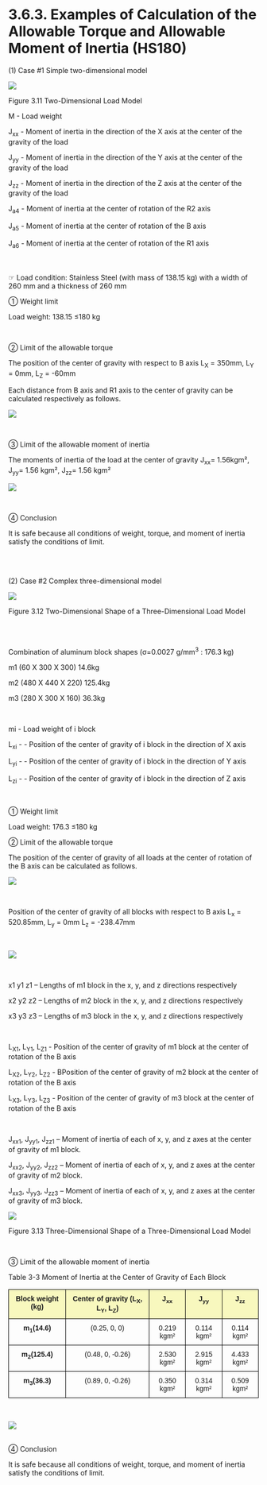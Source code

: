 ﻿# 3.6.3. Examples of Calculation of the Allowable Torque and Allowable Moment of Inertia (HS180)

(1)	Case #1 Simple two-dimensional model

![](../../_assets/그림_3.14_2차원_부하_모델.png)

Figure 3.11 Two-Dimensional Load Model



M - Load weight 

J<sub>xx</sub> - Moment of inertia in the direction of the X axis at the center of the gravity of the load

J<sub>yy</sub> - Moment of inertia in the direction of the Y axis at the center of the gravity of the load

J<sub>zz</sub> - Moment of inertia in the direction of the Z axis at the center of the gravity of the load

J<sub>a4</sub> - Moment of inertia at the center of rotation of the R2 axis

J<sub>a5</sub> - Moment of inertia at the center of rotation of the B axis

J<sub>a6</sub> - Moment of inertia at the center of rotation of the R1 axis


 
<br></br>
☞ Load condition: Stainless Steel (with mass of 138.15 kg) with a width of 260 mm and a thickness of 260 mm

① Weight limit

Load weight: 138.15 ≤180 kg

<br>

② Limit of the allowable torque

The position of the center of gravity with respect to B axis L<sub>X</sub> = 350mm, L<sub>Y</sub> = 0mm, L<sub>Z</sub> = -60mm

Each distance from B axis and R1 axis to the center of gravity can be calculated respectively as follows.

![](../../_assets/3.6.3_수식1.PNG)

<br>

③ Limit of the allowable moment of inertia

The moments of inertia of the load at the center of gravity  J<sub>xx</sub>= 1.56kgm², J<sub>yy</sub>= 1.56 kgm², J<sub>zz</sub>= 1.56 kgm²
    
![](../../_assets/3.6.3_수식2.PNG)

<br>
  
④ Conclusion

It is safe because all conditions of weight, torque, and moment of inertia satisfy the conditions of limit.

<br></br>

(2)	Case #2 Complex three-dimensional model

![](../../_assets/그림_3.15_3차원_부하_모델_2D_형상.png)

Figure 3.12 Two-Dimensional Shape of a Three-Dimensional Load Model

<br></br>

Combination of aluminum block shapes
(σ=0.0027 g/mm<sup>3</sup> : 176.3 kg)

m1 (60 X 300 X 300)	 14.6kg

m2 (480 X 440 X 220)	125.4kg

m3 (280 X 300 X 160)	 36.3kg

<br>

mi  - Load weight of i block

L<sub>xi</sub> - - Position of the center of gravity of i block in the direction of X axis

L<sub>yi</sub> - - Position of the center of gravity of i block in the direction of Y axis

L<sub>zi</sub> - - Position of the center of gravity of i block in the direction of Z axis

<br>

① Weight limit

Load weight: 176.3 ≤180 kg

② Limit of the allowable torque

The position of the center of gravity of all loads at the center of rotation of the B axis can be calculated as follows.

![](../../_assets/3.6.3_수식3.PNG)


<br>

Position of the center of gravity of all blocks with respect to B axis L<sub>x</sub> = 520.85mm, L<sub>y</sub> = 0mm L<sub>z</sub> = -238.47mm

<br>

![](../../_assets/3.6.3_수식4.PNG)

<br>

x1 y1 z1 – Lengths of m1 block in the x, y, and z directions respectively

x2 y2 z2 – Lengths of m2 block in the x, y, and z directions respectively

x3 y3 z3 – Lengths of m3 block in the x, y, and z directions respectively

<br>

L<sub>X1</sub>, L<sub>Y1</sub>, L<sub>Z1</sub> - Position of the center of gravity of m1 block at the center of rotation of the B axis

L<sub>X2</sub>, L<sub>Y2</sub>, L<sub>Z2</sub> - BPosition of the center of gravity of m2 block at the center of rotation of the B axis

L<sub>X3</sub>, L<sub>Y3</sub>, L<sub>Z3</sub> - Position of the center of gravity of m3 block at the center of rotation of the B axis

<br>

J<sub>xx1</sub>, J<sub>yy1</sub>, J<sub>zz1</sub> – Moment of inertia of each of x, y, and z axes at the center of gravity of m1 block.

J<sub>xx2</sub>, J<sub>yy2</sub>, J<sub>zz2</sub> – Moment of inertia of each of x, y, and z axes at the center of gravity of m2 block.

J<sub>xx3</sub>, J<sub>yy3</sub>, J<sub>zz3</sub> – Moment of inertia of each of x, y, and z axes at the center of gravity of m3 block.


![](../../_assets/그림_3.16_3차원_부하_모델_3D_형상.png)


Figure 3.13 Three-Dimensional Shape of a Three-Dimensional Load Model


<br>

③ Limit of the allowable moment of inertia

Table 3-3 Moment of Inertia at the Center of Gravity of Each Block
<style type="text/css">
.tg  {border-collapse:collapse;border-spacing:0;}
.tg td{border-color:black;border-style:solid;border-width:1px;font-family:Arial, sans-serif;font-size:14px;
  overflow:hidden;padding:10px 5px;word-break:normal;}
.tg th{border-color:black;border-style:solid;border-width:1px;font-family:Arial, sans-serif;font-size:14px;
  font-weight:normal;overflow:hidden;padding:10px 5px;word-break:normal;}
.tg .tg-1e26{background-color:#f8f8be;font-weight:bold;text-align:center;vertical-align:top}
.tg .tg-baqh{text-align:center;vertical-align:top}
.tg .tg-amwm{font-weight:bold;text-align:center;vertical-align:top}
</style>
<table class="tg">
<thead>
  <tr>
    <th class="tg-1e26">Block weight (kg)</th>
    <th class="tg-1e26">Center of gravity (L<sub>X</sub>, L<sub>Y</sub>, L<sub>Z</sub>)</th>
    <th class="tg-1e26">J<sub>xx</sub></th>
    <th class="tg-1e26">J<sub>yy</sub></th>
    <th class="tg-1e26">J<sub>zz</sub></th>
  </tr>
</thead>
<tbody>
  <tr>
    <td class="tg-amwm">m<sub>1</sub>(14.6)</td>
    <td class="tg-baqh">(0.25, 0, 0)</td>
    <td class="tg-baqh">0.219 kgm²</td>
    <td class="tg-baqh">0.114 kgm²</td>
    <td class="tg-baqh">0.114 kgm²</td>
  </tr>
  <tr>
    <td class="tg-amwm">m<sub>2</sub>(125.4)</td>
    <td class="tg-baqh">(0.48, 0, -0.26)</td>
    <td class="tg-baqh">2.530 kgm²</td>
    <td class="tg-baqh">2.915 kgm²</td>
    <td class="tg-baqh">4.433 kgm²</td>
  </tr>
  <tr>
    <td class="tg-amwm">m<sub>3</sub>(36.3)</td>
    <td class="tg-baqh">(0.89, 0, -0.26)</td>
    <td class="tg-baqh">0.350 kgm²</td>
    <td class="tg-baqh">0.314 kgm²</td>
    <td class="tg-baqh">0.509 kgm²</td>
  </tr>
</tbody>
</table>


<br>

![](../../_assets/3.6.3_수식5.PNG)

<br>
④ Conclusion

It is safe because all conditions of weight, torque, and moment of inertia satisfy the conditions of limit. 



